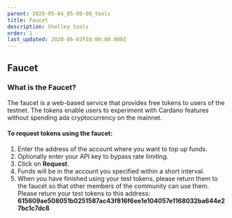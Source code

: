 ```yaml
---
parent: 2020-05-04_05-00-00_tools
title: Faucet
description: Shelley tools
order: 1
last_updated: 2020-06-03T10:00:00.000Z
---
```

## Faucet

### What is the Faucet?

The faucet is a web-based service that provides free tokens to users of the testnet. The tokens enable users to experiment with Cardano features without spending ada cryptocurrency on the mainnet.
                
#### To request tokens using the faucet:

1. Enter the address of the account where you want to top up funds.
1. Optionally enter your API key to bypass rate limiting.
1. Click on **Request**.
1. Funds will be in the account you specified within a short interval.
1. When you have finished using your test tokens, please return them to the faucet so that other members of the community can use them. Please return your test tokens to this address: __615609ae508051b0251587ac43f816f6ee1e104057e1168032ba644e27bc1c7dc8__

<!-- include components/ShelleyHaskellFaucet -->
